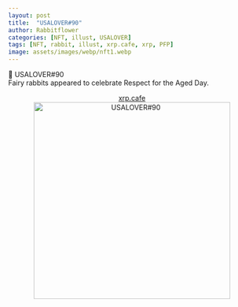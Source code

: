 ```yaml
---
layout: post
title:  "USALOVER#90"
author: Rabbitflower
categories: [NFT, illust, USALOVER]
tags: [NFT, rabbit, illust, xrp.cafe, xrp, PFP]
image: assets/images/webp/nft1.webp
---
```


🐰	USALOVER#90  
Fairy rabbits appeared to celebrate Respect for the Aged Day.  
<!--more-->
<div style="text-align: center;"><a target="_blank" href="https://xrp.cafe/nft/000827108D3BB1B5DD412C0BC897016FC961D66C06CB9E9CE29BE1BF04DB4523" class="btn btn-primary">xrp.cafe</a></div>  
  
<div style="text-align: center;"><img src="https://cdn.xrp.cafe/ef3ed71d157e-4a4f-afae-dd44f17ffc1203a2563944de-424e-b00c-c8fbcf0a284fdb42e05e96c7-4a91-8747-f44de497c455.webp" alt="USALOVER#90" width="400px"> </div>

